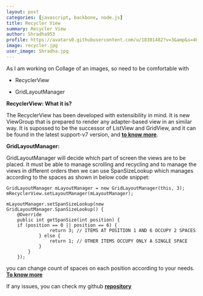 ```yaml
---
layout: post
categories: [javascript, backbone, node.js]
title: Recycler View
summary: Recycler View
author: Shradha953
profile: https://avatars0.githubusercontent.com/u/18301482?v=3&amp&s=460
image: recycler.jpg
user_image: Shradha.jpg
---
```


As I am working on Collage of an images, so need to be comfortable with

- RecyclerView

- GridLayoutManager

**RecyclerView: What it is?**

The RecyclerView has been developed with extensibility in mind. It is new ViewGroup that is prepared to render any adapter-based view in an similar way. It is supossed to be the successor of ListView and GridView, and it can be found in the latest support-v7 version, and **[to know more](https://developer.android.com/reference/android/support/v7/widget/RecyclerView.html)**.

**GridLayoutManager:**

GridLayoutManager will decide which part of screen the views are to be placed. It must be able to manage scrolling and recycling and to manage the views in different orders then we can use SpanSizeLookup which manages according to the spaces as shown in below code snippet:


```
GridLayoutManager mLayoutManager = new GridLayoutManager(this, 3);
mRecyclerView.setLayoutManager(mLayoutManager);

mLayoutManager.setSpanSizeLookup(new GridLayoutManager.SpanSizeLookup() {
    @Override
    public int getSpanSize(int position) {
	if (position == 0 || position == 6) {
                return 3; // ITEMS AT POSITION 1 AND 6 OCCUPY 2 SPACES
            } else {
                return 1; // OTHER ITEMS OCCUPY ONLY A SINGLE SPACE
            }
        }
    });

```

you can change count of spaces on each position according to your needs. **[To know more](https://developer.android.com/reference/android/support/v7/widget/GridLayoutManager.html)**

If any issues, you can check my github **[repository](https://github.com/Shradha953/RecyclerView)**


